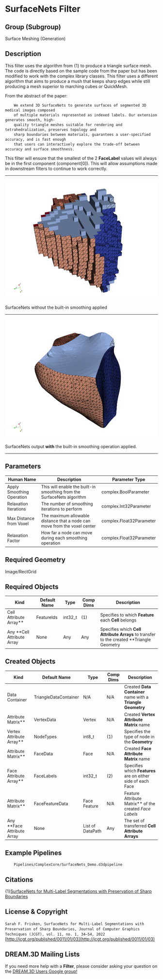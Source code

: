# SurfaceNets Filter

## Group (Subgroup)

Surface Meshing (Generation)

## Description

This filter uses the algorithm from {1} to produce a triangle surface mesh. The code is directly based on the sample code from the paper but has been modified to
work with the complex library classes. This filter uses a different algorithm that aims to produce a mush that keeps sharp edges
while still producing a mesh superior to marching cubes or QuickMesh.

From the abstract of the paper:

        We extend 3D SurfaceNets to generate surfaces of segmented 3D medical images composed
        of multiple materials represented as indexed labels. Our extension generates smooth, high-
        quality triangle meshes suitable for rendering and tetrahedralization, preserves topology and
        sharp boundaries between materials, guarantees a user-specified accuracy, and is fast enough
        that users can interactively explore the trade-off between accuracy and surface smoothness.

This filter will ensure that the smallest of the 2 **FaceLabel** values will always be in the first component (component[0]). This will allow assumptions made in
downstream filters to continue to work correctly.

---------------

![Example SurfaceNets Output](Images/SurfaceNets_Output.png)

SurfaceNets without the built-in smoothing applied

---------------

![Example SurfaceNets Output](Images/SurfaceNets_Smooth_Output.png)

SurfaceNets output **with** the built-in smoothing operation applied.

---------------

## Parameters

| Human Name | Description | Parameter Type |
|--------------|-------------|----------------|
| Apply Smoothing Operation | This will enable the built-in smoothing from the SurfaceNets algorithm | complex.BoolParameter |
| Relaxation Iterations | The number of smoothing iterations to perform | complex.Int32Parameter |
| Max Distance from Voxel | The maximum allowable distance that a node can move from the voxel center  | complex.Float32Parameter |
| Relaxation Factor | How far a node can move during each smoothing operation | complex.Float32Parameter |

## Required Geometry

Image/RectGrid

## Required Objects

| Kind                         | Default Name | Type    | Comp Dims | Description                                                                                |
|------------------------------|--------------|---------|-------------|--------------------------------------------------------------------------------------------|
| Cell Attribute Array**     | FeatureIds   | int32_t | (1)                  | Specifies to which **Feature** each **Cell** belongs                                       |
| Any **Cell Attribute Array | None         | Any     | Any                  | Specifies which **Cell Attribute Arrays** to transfer to the created **Triangle Geometry |

## Created Objects

| Kind                         | Default Name          | Type             | Comp Dims | Description                                                      |
|------------------------------|-----------------------|------------------|-------------|------------------------------------------------------------------|
| Data Container           | TriangleDataContainer | N/A              | N/A                  | Created **Data Container** name with a **Triangle Geometry**     |
| Attribute Matrix**         | VertexData            | Vertex           | N/A                  | Created **Vertex Attribute Matrix** name                         |
| Vertex Attribute Array**   | NodeTypes             | int8_t           | (1)                  | Specifies the type of node in the **Geometry**                   |
| Attribute Matrix**         | FaceData              | Face             | N/A                  | Created **Face Attribute Matrix** name                           |
| Face Attribute Array**     | FaceLabels            | int32_t          | (2)                  | Specifies which **Features** are on either side of each Face |
| Attribute Matrix**         | FaceFeatureData       | Face Feature     | N/A                  | Feature Attribute Matrix** of the created _Face Labels_        |
| Any **Face Attribute Array | None                  | List of DataPath | Any                  | The set of transferred **Cell Attribute Arrays**                 |

## Example Pipelines

        Pipelines/ComplexCore/SurfaceNets_Demo.d3dpipeline

## Citations

{1}[SurfaceNets for Multi-Label Segmentations with Preservation of Sharp Boundaries](https://jcgt.org/published/0011/01/03/paper.pdf)

## License & Copyright

`Sarah F. Frisken, SurfaceNets for Multi-Label Segmentations with Preservation of Sharp
Boundaries, Journal of Computer Graphics Techniques (JCGT), vol. 11, no. 1, 34–54, 2022`
[http://jcgt.org/published/0011/01/03](http://jcgt.org/published/0011/01/03)

## DREAM.3D Mailing Lists

If you need more help with a **Filter**, please consider asking your question on
the [DREAM.3D Users Google group!](https://groups.google.com/forum/?hl=en#!forum/dream3d-users)
